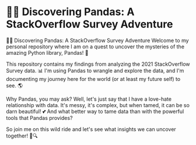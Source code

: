 # 🐍🐼 Discovering Pandas: A StackOverflow Survey Adventure

🐍🐼 Discovering Pandas: A StackOverflow Survey Adventure
Welcome to my personal repository where I am on a quest to uncover the mysteries of the amazing Python library, Pandas! 🤔

This repository contains my findings from analyzing the 2021 StackOverflow Survey data. 📊 I'm using Pandas to wrangle and explore the data, and I'm documenting my journey here for the world (or at least my future self) to see. 🌎

Why Pandas, you may ask? Well, let's just say that I have a love-hate relationship with data. It's messy, it's complex, but when tamed, it can be so darn beautiful! 💕 And what better way to tame data than with the powerful tools that Pandas provides?

So join me on this wild ride and let's see what insights we can uncover together! 🚀🔍
